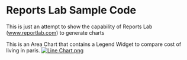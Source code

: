 # Reports Lab Sample Code

This is just an attempt to show the capability of Reports Lab (www.reportlab.com) to generate charts

This is an Area Chart that contains a Legend Widget to compare cost of living in paris.
[![Line Chart.png](https://s15.postimg.org/mr5t1uz2j/Line_Chart.png)](https://postimg.org/image/4ocqan37r/)
